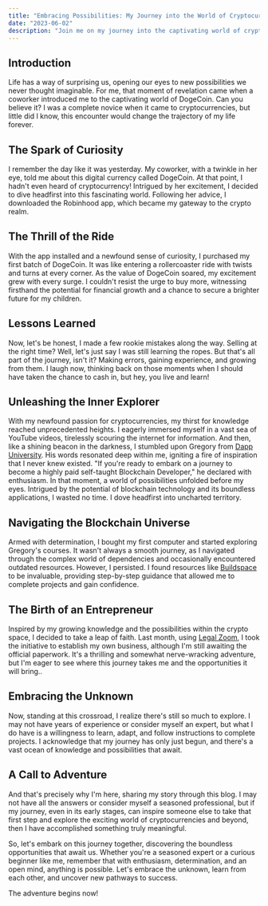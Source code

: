 ```yaml
---
title: "Embracing Possibilities: My Journey into the World of Cryptocurrency and Beyond"
date: "2023-06-02"
description: "Join me on my journey into the captivating world of cryptocurrency and beyond as I embrace new possibilities and explore the boundless opportunities that await."
---
```


## Introduction

Life has a way of surprising us, opening our eyes to new possibilities we never thought imaginable. For me, that moment of revelation came when a coworker introduced me to the captivating world of DogeCoin. Can you believe it? I was a complete novice when it came to cryptocurrencies, but little did I know, this encounter would change the trajectory of my life forever.

## The Spark of Curiosity

I remember the day like it was yesterday. My coworker, with a twinkle in her eye, told me about this digital currency called DogeCoin. At that point, I hadn't even heard of cryptocurrency! Intrigued by her excitement, I decided to dive headfirst into this fascinating world. Following her advice, I downloaded the Robinhood app, which became my gateway to the crypto realm.

## The Thrill of the Ride

With the app installed and a newfound sense of curiosity, I purchased my first batch of DogeCoin. It was like entering a rollercoaster ride with twists and turns at every corner. As the value of DogeCoin soared, my excitement grew with every surge. I couldn't resist the urge to buy more, witnessing firsthand the potential for financial growth and a chance to secure a brighter future for my children.

## Lessons Learned

Now, let's be honest, I made a few rookie mistakes along the way. Selling at the right time? Well, let's just say I was still learning the ropes. But that's all part of the journey, isn't it? Making errors, gaining experience, and growing from them. I laugh now, thinking back on those moments when I should have taken the chance to cash in, but hey, you live and learn!

## Unleashing the Inner Explorer

With my newfound passion for cryptocurrencies, my thirst for knowledge reached unprecedented heights. I eagerly immersed myself in a vast sea of YouTube videos, tirelessly scouring the internet for information. And then, like a shining beacon in the darkness, I stumbled upon Gregory from  [Dapp University](https://www.dappuniversity.com). His words resonated deep within me, igniting a fire of inspiration that I never knew existed. "If you're ready to embark on a journey to become a highly paid self-taught Blockchain Developer," he declared with enthusiasm. In that moment, a world of possibilities unfolded before my eyes. Intrigued by the potential of blockchain technology and its boundless applications, I wasted no time. I dove headfirst into uncharted territory.

## Navigating the Blockchain Universe

Armed with determination, I bought my first computer and started exploring Gregory's courses. It wasn't always a smooth journey, as I navigated through the complex world of dependencies and occasionally encountered outdated resources. However, I persisted. I found resources like [Buildspace](https://buildspace.so/) to be invaluable, providing step-by-step guidance that allowed me to complete projects and gain confidence.

## The Birth of an Entrepreneur

Inspired by my growing knowledge and the possibilities within the crypto space, I decided to take a leap of faith. Last month, using [Legal Zoom](https://www.legalzoom.com), I took the initiative to establish my own business, although I'm still awaiting the official paperwork. It's a thrilling and somewhat nerve-wracking adventure, but I'm eager to see where this journey takes me and the opportunities it will bring..



## Embracing the Unknown

Now, standing at this crossroad, I realize there's still so much to explore. I may not have years of experience or consider myself an expert, but what I do have is a willingness to learn, adapt, and follow instructions to complete projects. I acknowledge that my journey has only just begun, and there's a vast ocean of knowledge and possibilities that await.

## A Call to Adventure

And that's precisely why I'm here, sharing my story through this blog. I may not have all the answers or consider myself a seasoned professional, but if my journey, even in its early stages, can inspire someone else to take that first step and explore the exciting world of cryptocurrencies and beyond, then I have accomplished something truly meaningful.

So, let's embark on this journey together, discovering the boundless opportunities that await us. Whether you're a seasoned expert or a curious beginner like me, remember that with enthusiasm, determination, and an open mind, anything is possible. Let's embrace the unknown, learn from each other, and uncover new pathways to success.

The adventure begins now!
